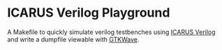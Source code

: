 # ICARUS Verilog Playground

A Makefile to quickly simulate verilog testbenches using [ICARUS Verilog](https://github.com/steveicarus/iverilog) and write a dumpfile viewable with [GTKWave](https://gtkwave.sourceforge.net/).
